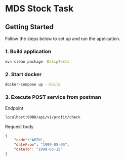 # MDS Stock Task


## Getting Started

Follow the steps below to set up and run the application.

### 1. Build application
```bash
mvn clean package -DskipTests
```

### 2. Start docker
```bash
docker-compose up --build
```

### 3. Execute POST service from postman
Endpoint
```bash
localhost:8080/api/v1/profit/check
```



Request body
```json
{
    "code":"AMZN",
    "dateFrom": "1999-05-05",
    "dateTo": "1999-05-15"
}
```

